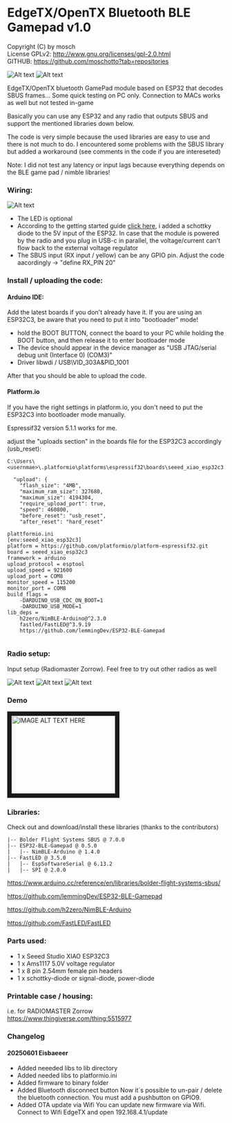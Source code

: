 # EdgeTX/OpenTX Bluetooth BLE Gamepad  v1.0

Copyright (C) by mosch   
License GPLv2: http://www.gnu.org/licenses/gpl-2.0.html       
GITHUB: https://github.com/moschotto?tab=repositories 

![Alt text](https://github.com/moschotto/OpenTX_EdgeTX_Bluetooth_GamePad/blob/main/Media/front.png)
![Alt text](https://github.com/moschotto/OpenTX_EdgeTX_Bluetooth_GamePad/blob/main/Media/IMG_0454.jpg)

EdgeTX/OpenTX bluetooth GamePad module based on ESP32 that decodes SBUS frames... 
Some quick testing on PC only. Connection to MACs works as well but not tested in-game

Basically you can use any ESP32 and any radio that outputs SBUS and support the mentioned libraries down below.

The code is very simple because the used libraries are easy to use and there is not much to do. I encountered some problems with the SBUS library but added a workaround (see comments in the code if you are intereseted)

Note: I did not test any latency or input lags because everything depends on the BLE game pad / nimble libraries!

### Wiring:

![Alt text](https://github.com/moschotto/OpenTX_EdgeTX_Bluetooth_GamePad/blob/main/Media/wiring-diagram.png)

- The LED is optional
- According to the getting started guide <a href="https://wiki.seeedstudio.com/XIAO_ESP32C3_Getting_Started/">click here</a>, i added a schottky diode to the 5V input of the ESP32. In case that the module is powered by the radio and you plug in USB-c in parallel, the voltage/current can't flow back to the external voltage regulator
- The SBUS input (RX input / yellow) can be any GPIO pin. Adjust the code aacordingly -> "define RX_PIN 20"

### Install / uploading the code:

#### Arduino IDE:

Add the latest boards if you don't already have it. If you are using an ESP32C3, be aware that you need to put it into "bootloader" mode!

- hold the BOOT BUTTON, connect the board to your PC while holding the BOOT button, and then release it to enter bootloader mode
- The device should appear in the device manager as "USB JTAG/serial debug unit (Interface 0) (COM3)" 
- Driver libwdi / USB\VID_303A&PID_1001

After that you should be able to upload the code.

#### Platform.io

If you have the right settings in platform.io, you don't need to put the ESP32C3 into bootloader mode manually.

Espressif32 version 5.1.1 works for me.

adjust the "uploads section" in the boards file for the ESP32C3 accordingly (usb_reset):

```
C:\Users\<usernmae>\.platformio\platforms\espressif32\boards\seeed_xiao_esp32c3.json
  
  "upload": {
    "flash_size": "4MB",
    "maximum_ram_size": 327680,
    "maximum_size": 4194304,
    "require_upload_port": true,
    "speed": 460800,
	"before_reset": "usb_reset",
	"after_reset": "hard_reset"
```



```
plattformio.ini
[env:seeed_xiao_esp32c3]
platform = https://github.com/platformio/platform-espressif32.git
board = seeed_xiao_esp32c3
framework = arduino
upload_protocol = esptool
upload_speed = 921600
upload_port = COM8
monitor_speed = 115200
monitor_port = COM8
build_flags = 
	-DARDUINO_USB_CDC_ON_BOOT=1
	-DARDUINO_USB_MODE=1
lib_deps = 
	h2zero/NimBLE-Arduino@^2.3.0
	fastled/FastLED@^3.9.19
	https://github.com/lemmingDev/ESP32-BLE-Gamepad


```
### Radio setup:

Input setup (Radiomaster Zorrow). Feel free to try out other radios as well

![Alt text](https://github.com/moschotto/OpenTX_EdgeTX_Bluetooth_GamePad/blob/main/Media/SBUS.png)
![Alt text](https://github.com/moschotto/OpenTX_EdgeTX_Bluetooth_GamePad/blob/main/Media/Mixer1.png)
![Alt text](https://github.com/moschotto/OpenTX_EdgeTX_Bluetooth_GamePad/blob/main/Media/Mixer2.png)


### Demo
<a href="http://www.youtube.com/watch?feature=player_embedded&v=TKDMgXqkkfQ" target="_blank"><img src="http://img.youtube.com/vi/TKDMgXqkkfQ/0.jpg" 
alt="IMAGE ALT TEXT HERE" width="240" height="180" border="10" /></a>

### Libraries:

Check out and download/install these libraries (thanks to the contributors)

```
|-- Bolder Flight Systems SBUS @ 7.0.0
|-- ESP32-BLE-Gamepad @ 0.5.0
|   |-- NimBLE-Arduino @ 1.4.0
|-- FastLED @ 3.5.0
|   |-- EspSoftwareSerial @ 6.13.2
|   |-- SPI @ 2.0.0

```
https://www.arduino.cc/reference/en/libraries/bolder-flight-systems-sbus/

https://github.com/lemmingDev/ESP32-BLE-Gamepad

https://github.com/h2zero/NimBLE-Arduino

https://github.com/FastLED/FastLED

### Parts used:

- 1 x Seeed Studio XIAO ESP32C3
- 1 x Ams1117 5.0V voltage regulator 
- 1 x 8 pin 2.54mm female pin headers
- 1 x schottky-diode or signal-diode, power-diode

### Printable case / housing:
i.e. for RADIOMASTER Zorrow  
https://www.thingiverse.com/thing:5515977

### Changelog

#### 20250601  Eisbaeeer ####
  - Added neeeded libs to lib directory
  - Added needed libs to platformio.ini
  - Added firmware to binary folder
  - Added Bluetooth disconnect button
  Now it´s possible to un-pair / delete the bluetooth connection. You must add a pushbutton on GPIO9.
  - Added OTA update via Wifi
  You can update new firmware via Wifi. Connect to Wifi EdgeTX and open 192.168.4.1/update
